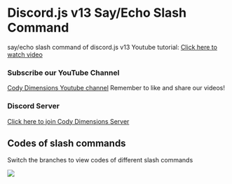 # Discord.js v13 Say/Echo Slash Command
say/echo slash command of discord.js v13
Youtube tutorial: [Click here to watch video](https://www.youtube.com/watch?v=ceu00tGJ_GY)

### Subscribe our YouTube Channel
[Cody Dimensions Youtube channel](https://www.youtube.com/channel/UChCwEZuaY3fsYRLp5WZ3ZJg)
Remember to like and share our videos!

### Discord Server
[Click here to join Cody Dimensions Server](https://discord.gg/D8RPg7YSJv)


## Codes of slash commands
Switch the branches to view codes of different slash commands

<img src="https://i.imgur.com/FIgLPRr.png"/>
